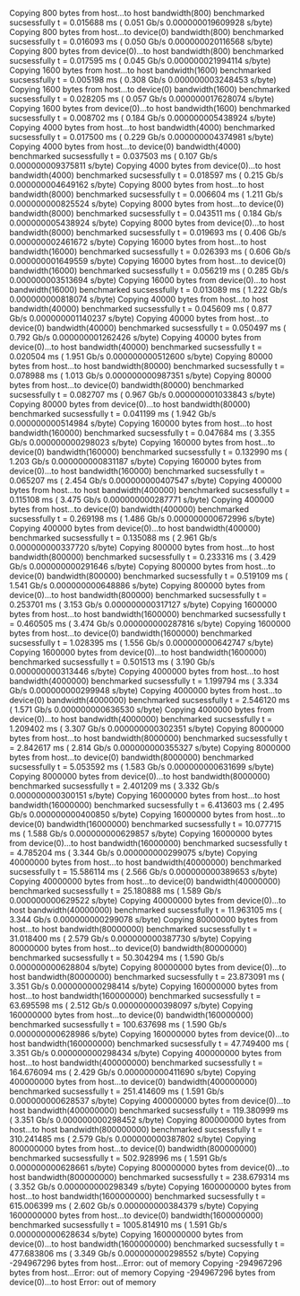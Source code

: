 Copying 800 bytes from host...to host
bandwidth(800) benchmarked sucsessfully t = 0.015688 ms ( 0.051 Gb/s 0.000000019609928 s/byte)
Copying 800 bytes from host...to device(0)
bandwidth(800) benchmarked sucsessfully t = 0.016093 ms ( 0.050 Gb/s 0.000000020116568 s/byte)
Copying 800 bytes from device(0)...to host
bandwidth(800) benchmarked sucsessfully t = 0.017595 ms ( 0.045 Gb/s 0.000000021994114 s/byte)
Copying 1600 bytes from host...to host
bandwidth(1600) benchmarked sucsessfully t = 0.005198 ms ( 0.308 Gb/s 0.000000003248453 s/byte)
Copying 1600 bytes from host...to device(0)
bandwidth(1600) benchmarked sucsessfully t = 0.028205 ms ( 0.057 Gb/s 0.000000017628074 s/byte)
Copying 1600 bytes from device(0)...to host
bandwidth(1600) benchmarked sucsessfully t = 0.008702 ms ( 0.184 Gb/s 0.000000005438924 s/byte)
Copying 4000 bytes from host...to host
bandwidth(4000) benchmarked sucsessfully t = 0.017500 ms ( 0.229 Gb/s 0.000000004374981 s/byte)
Copying 4000 bytes from host...to device(0)
bandwidth(4000) benchmarked sucsessfully t = 0.037503 ms ( 0.107 Gb/s 0.000000009375811 s/byte)
Copying 4000 bytes from device(0)...to host
bandwidth(4000) benchmarked sucsessfully t = 0.018597 ms ( 0.215 Gb/s 0.000000004649162 s/byte)
Copying 8000 bytes from host...to host
bandwidth(8000) benchmarked sucsessfully t = 0.006604 ms ( 1.211 Gb/s 0.000000000825524 s/byte)
Copying 8000 bytes from host...to device(0)
bandwidth(8000) benchmarked sucsessfully t = 0.043511 ms ( 0.184 Gb/s 0.000000005438924 s/byte)
Copying 8000 bytes from device(0)...to host
bandwidth(8000) benchmarked sucsessfully t = 0.019693 ms ( 0.406 Gb/s 0.000000002461672 s/byte)
Copying 16000 bytes from host...to host
bandwidth(16000) benchmarked sucsessfully t = 0.026393 ms ( 0.606 Gb/s 0.000000001649559 s/byte)
Copying 16000 bytes from host...to device(0)
bandwidth(16000) benchmarked sucsessfully t = 0.056219 ms ( 0.285 Gb/s 0.000000003513694 s/byte)
Copying 16000 bytes from device(0)...to host
bandwidth(16000) benchmarked sucsessfully t = 0.013089 ms ( 1.222 Gb/s 0.000000000818074 s/byte)
Copying 40000 bytes from host...to host
bandwidth(40000) benchmarked sucsessfully t = 0.045609 ms ( 0.877 Gb/s 0.000000001140237 s/byte)
Copying 40000 bytes from host...to device(0)
bandwidth(40000) benchmarked sucsessfully t = 0.050497 ms ( 0.792 Gb/s 0.000000001262426 s/byte)
Copying 40000 bytes from device(0)...to host
bandwidth(40000) benchmarked sucsessfully t = 0.020504 ms ( 1.951 Gb/s 0.000000000512600 s/byte)
Copying 80000 bytes from host...to host
bandwidth(80000) benchmarked sucsessfully t = 0.078988 ms ( 1.013 Gb/s 0.000000000987351 s/byte)
Copying 80000 bytes from host...to device(0)
bandwidth(80000) benchmarked sucsessfully t = 0.082707 ms ( 0.967 Gb/s 0.000000001033843 s/byte)
Copying 80000 bytes from device(0)...to host
bandwidth(80000) benchmarked sucsessfully t = 0.041199 ms ( 1.942 Gb/s 0.000000000514984 s/byte)
Copying 160000 bytes from host...to host
bandwidth(160000) benchmarked sucsessfully t = 0.047684 ms ( 3.355 Gb/s 0.000000000298023 s/byte)
Copying 160000 bytes from host...to device(0)
bandwidth(160000) benchmarked sucsessfully t = 0.132990 ms ( 1.203 Gb/s 0.000000000831187 s/byte)
Copying 160000 bytes from device(0)...to host
bandwidth(160000) benchmarked sucsessfully t = 0.065207 ms ( 2.454 Gb/s 0.000000000407547 s/byte)
Copying 400000 bytes from host...to host
bandwidth(400000) benchmarked sucsessfully t = 0.115108 ms ( 3.475 Gb/s 0.000000000287771 s/byte)
Copying 400000 bytes from host...to device(0)
bandwidth(400000) benchmarked sucsessfully t = 0.269198 ms ( 1.486 Gb/s 0.000000000672996 s/byte)
Copying 400000 bytes from device(0)...to host
bandwidth(400000) benchmarked sucsessfully t = 0.135088 ms ( 2.961 Gb/s 0.000000000337720 s/byte)
Copying 800000 bytes from host...to host
bandwidth(800000) benchmarked sucsessfully t = 0.233316 ms ( 3.429 Gb/s 0.000000000291646 s/byte)
Copying 800000 bytes from host...to device(0)
bandwidth(800000) benchmarked sucsessfully t = 0.519109 ms ( 1.541 Gb/s 0.000000000648886 s/byte)
Copying 800000 bytes from device(0)...to host
bandwidth(800000) benchmarked sucsessfully t = 0.253701 ms ( 3.153 Gb/s 0.000000000317127 s/byte)
Copying 1600000 bytes from host...to host
bandwidth(1600000) benchmarked sucsessfully t = 0.460505 ms ( 3.474 Gb/s 0.000000000287816 s/byte)
Copying 1600000 bytes from host...to device(0)
bandwidth(1600000) benchmarked sucsessfully t = 1.028395 ms ( 1.556 Gb/s 0.000000000642747 s/byte)
Copying 1600000 bytes from device(0)...to host
bandwidth(1600000) benchmarked sucsessfully t = 0.501513 ms ( 3.190 Gb/s 0.000000000313446 s/byte)
Copying 4000000 bytes from host...to host
bandwidth(4000000) benchmarked sucsessfully t = 1.199794 ms ( 3.334 Gb/s 0.000000000299948 s/byte)
Copying 4000000 bytes from host...to device(0)
bandwidth(4000000) benchmarked sucsessfully t = 2.546120 ms ( 1.571 Gb/s 0.000000000636530 s/byte)
Copying 4000000 bytes from device(0)...to host
bandwidth(4000000) benchmarked sucsessfully t = 1.209402 ms ( 3.307 Gb/s 0.000000000302351 s/byte)
Copying 8000000 bytes from host...to host
bandwidth(8000000) benchmarked sucsessfully t = 2.842617 ms ( 2.814 Gb/s 0.000000000355327 s/byte)
Copying 8000000 bytes from host...to device(0)
bandwidth(8000000) benchmarked sucsessfully t = 5.053592 ms ( 1.583 Gb/s 0.000000000631699 s/byte)
Copying 8000000 bytes from device(0)...to host
bandwidth(8000000) benchmarked sucsessfully t = 2.401209 ms ( 3.332 Gb/s 0.000000000300151 s/byte)
Copying 16000000 bytes from host...to host
bandwidth(16000000) benchmarked sucsessfully t = 6.413603 ms ( 2.495 Gb/s 0.000000000400850 s/byte)
Copying 16000000 bytes from host...to device(0)
bandwidth(16000000) benchmarked sucsessfully t = 10.077715 ms ( 1.588 Gb/s 0.000000000629857 s/byte)
Copying 16000000 bytes from device(0)...to host
bandwidth(16000000) benchmarked sucsessfully t = 4.785204 ms ( 3.344 Gb/s 0.000000000299075 s/byte)
Copying 40000000 bytes from host...to host
bandwidth(40000000) benchmarked sucsessfully t = 15.586114 ms ( 2.566 Gb/s 0.000000000389653 s/byte)
Copying 40000000 bytes from host...to device(0)
bandwidth(40000000) benchmarked sucsessfully t = 25.180888 ms ( 1.589 Gb/s 0.000000000629522 s/byte)
Copying 40000000 bytes from device(0)...to host
bandwidth(40000000) benchmarked sucsessfully t = 11.963105 ms ( 3.344 Gb/s 0.000000000299078 s/byte)
Copying 80000000 bytes from host...to host
bandwidth(80000000) benchmarked sucsessfully t = 31.018400 ms ( 2.579 Gb/s 0.000000000387730 s/byte)
Copying 80000000 bytes from host...to device(0)
bandwidth(80000000) benchmarked sucsessfully t = 50.304294 ms ( 1.590 Gb/s 0.000000000628804 s/byte)
Copying 80000000 bytes from device(0)...to host
bandwidth(80000000) benchmarked sucsessfully t = 23.873091 ms ( 3.351 Gb/s 0.000000000298414 s/byte)
Copying 160000000 bytes from host...to host
bandwidth(160000000) benchmarked sucsessfully t = 63.695598 ms ( 2.512 Gb/s 0.000000000398097 s/byte)
Copying 160000000 bytes from host...to device(0)
bandwidth(160000000) benchmarked sucsessfully t = 100.637698 ms ( 1.590 Gb/s 0.000000000628986 s/byte)
Copying 160000000 bytes from device(0)...to host
bandwidth(160000000) benchmarked sucsessfully t = 47.749400 ms ( 3.351 Gb/s 0.000000000298434 s/byte)
Copying 400000000 bytes from host...to host
bandwidth(400000000) benchmarked sucsessfully t = 164.676094 ms ( 2.429 Gb/s 0.000000000411690 s/byte)
Copying 400000000 bytes from host...to device(0)
bandwidth(400000000) benchmarked sucsessfully t = 251.414609 ms ( 1.591 Gb/s 0.000000000628537 s/byte)
Copying 400000000 bytes from device(0)...to host
bandwidth(400000000) benchmarked sucsessfully t = 119.380999 ms ( 3.351 Gb/s 0.000000000298452 s/byte)
Copying 800000000 bytes from host...to host
bandwidth(800000000) benchmarked sucsessfully t = 310.241485 ms ( 2.579 Gb/s 0.000000000387802 s/byte)
Copying 800000000 bytes from host...to device(0)
bandwidth(800000000) benchmarked sucsessfully t = 502.928996 ms ( 1.591 Gb/s 0.000000000628661 s/byte)
Copying 800000000 bytes from device(0)...to host
bandwidth(800000000) benchmarked sucsessfully t = 238.679314 ms ( 3.352 Gb/s 0.000000000298349 s/byte)
Copying 1600000000 bytes from host...to host
bandwidth(1600000000) benchmarked sucsessfully t = 615.006399 ms ( 2.602 Gb/s 0.000000000384379 s/byte)
Copying 1600000000 bytes from host...to device(0)
bandwidth(1600000000) benchmarked sucsessfully t = 1005.814910 ms ( 1.591 Gb/s 0.000000000628634 s/byte)
Copying 1600000000 bytes from device(0)...to host
bandwidth(1600000000) benchmarked sucsessfully t = 477.683806 ms ( 3.349 Gb/s 0.000000000298552 s/byte)
Copying -294967296 bytes from host...Error: out of memory
Copying -294967296 bytes from host...Error: out of memory
Copying -294967296 bytes from device(0)...to host
Error: out of memory
